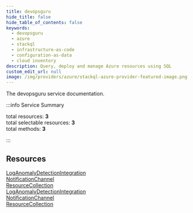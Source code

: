 ```yaml
---
title: devopsguru
hide_title: false
hide_table_of_contents: false
keywords:
  - devopsguru
  - azure
  - stackql
  - infrastructure-as-code
  - configuration-as-data
  - cloud inventory
description: Query, deploy and manage Azure resources using SQL
custom_edit_url: null
image: /img/providers/azure/stackql-azure-provider-featured-image.png
---
```


The devopsguru service documentation.

:::info Service Summary

<div class="row">
<div class="providerDocColumn">
<span>total resources:&nbsp;<b>3</b></span><br />
<span>total selectable resources:&nbsp;<b>3</b></span><br />
<span>total methods:&nbsp;<b>3</b></span><br />
</div>
</div>

:::

## Resources
<div class="row">
<div class="providerDocColumn">
<a href="/providers/azure/devopsguru/LogAnomalyDetectionIntegration/">LogAnomalyDetectionIntegration</a><br />
<a href="/providers/azure/devopsguru/NotificationChannel/">NotificationChannel</a><br />
<a href="/providers/azure/devopsguru/ResourceCollection/">ResourceCollection</a>
</div>
<div class="providerDocColumn">
<a href="/providers/azure/devopsguru/LogAnomalyDetectionIntegration/">LogAnomalyDetectionIntegration</a><br />
<a href="/providers/azure/devopsguru/NotificationChannel/">NotificationChannel</a><br />
<a href="/providers/azure/devopsguru/ResourceCollection/">ResourceCollection</a>
</div>
</div>
